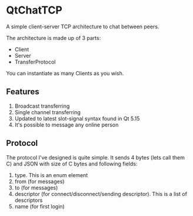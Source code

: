 QtChatTCP
===
A simple client-server TCP architecture to chat between peers.

The architecture is made up of 3 parts:

* Client
* Server
* TransferProtocol

You can instantiate as many Clients as you wish.

Features
---

1. Broadcast transferring
2. Single channel transferring
3. Updated to latest slot-signal syntax found in Qt 5.15
4. It's possible to message any online person

Protocol
---
The protocol I've designed is quite simple. It sends 4 bytes (lets call them C) and JSON with size of C bytes and
following fields:

1. type. This is an enum element
2. from (for messages)
3. to (for messages)
4. descriptor (for connect/disconnect/sending descriptor). This is a list of descriptors
5. name (for first login)